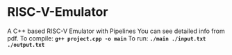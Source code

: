 # RISC-V-Emulator
A C++ based RISC-V Emulator with Pipelines
You can see detailed info from pdf.
To compile:
**`g++ project.cpp -o main`**
To run:
**`./main ./input.txt ./output.txt`**
